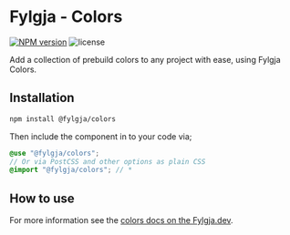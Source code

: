 # Fylgja - Colors

[![NPM version](https://img.shields.io/npm/v/@fylgja/colors)](https://www.npmjs.org/package/@fylgja/colors)
![license](https://img.shields.io/github/license/fylgja/fylgja)

Add a collection of prebuild colors to any project with ease, using Fylgja Colors.

## Installation

```bash
npm install @fylgja/colors
```

Then include the component in to your code via;

```scss
@use "@fylgja/colors";
// Or via PostCSS and other options as plain CSS
@import "@fylgja/colors"; // *
```

## How to use

For more information see the [colors docs on the Fylgja.dev](https://fylgja.dev/components/colors/).
